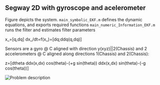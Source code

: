 ## Segway 2D with gyroscope and acelerometer


Figure depicts the system. `main_symbolic_EKF.m` defines the dynamic equations, and exports required functions
`main_numeric_Information_EKF.m` runs the filter and estimates filter parameters

x_=[q,dq]
dx_/dt=f(x_)=[dq;ddq(q,dq)]

Sensors are a gyro @ C aligned with direction y(xyz)||2(Chassis) and 2 accelerometers @ C aligned along directions 1(Chassis) and 2(Chassis):

z=[dtheta
   ddx(x,dx) cos(theta)-(+g sin(theta))
   ddx(x,dx) sin(theta)-(-g cos(theta))]


![Problem description](https://github.com/jabierros/IEKF-Examples/blob/main/Segway_2D/Segway_Gyro_and_Accel/Segway_2D_figure.png)

